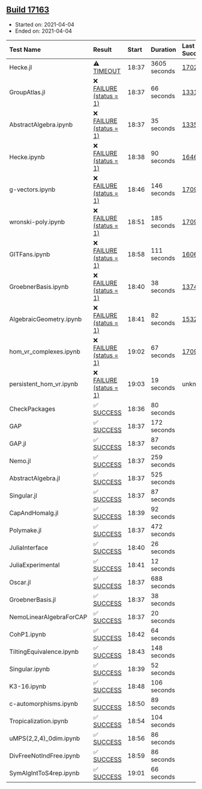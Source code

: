 ## [Build 17163](https://oscarci.mathematik.uni-kl.de/job/oscar/17163/)

* Started on: 2021-04-04
* Ended on: 2021-04-04

| Test Name    | Result | Start | Duration | Last Success | First Failure |
|:-------------|:-------|:------|:---------|:-------------|:--------------|
| Hecke.jl | ⚠ [TIMEOUT](https://oscarci.mathematik.uni-kl.de/job/oscar/17163/artifact/logs/build-17163/Hecke.jl.log) | 18:37 | 3605 seconds | [17022](https://oscarci.mathematik.uni-kl.de/job/oscar/17022/) | [17023](https://oscarci.mathematik.uni-kl.de/job/oscar/17023/) |
| GroupAtlas.jl | ❌ [FAILURE (status = 1)](https://oscarci.mathematik.uni-kl.de/job/oscar/17163/artifact/logs/build-17163/GroupAtlas.jl.log) | 18:37 | 66 seconds | [13311](https://oscarci.mathematik.uni-kl.de/job/oscar/13311/) | [13312](https://oscarci.mathematik.uni-kl.de/job/oscar/13312/) |
| AbstractAlgebra.ipynb | ❌ [FAILURE (status = 1)](https://oscarci.mathematik.uni-kl.de/job/oscar/17163/artifact/logs/build-17163/AbstractAlgebra.ipynb.log) | 18:37 | 35 seconds | [13355](https://oscarci.mathematik.uni-kl.de/job/oscar/13355/) | [13356](https://oscarci.mathematik.uni-kl.de/job/oscar/13356/) |
| Hecke.ipynb | ❌ [FAILURE (status = 1)](https://oscarci.mathematik.uni-kl.de/job/oscar/17163/artifact/logs/build-17163/Hecke.ipynb.log) | 18:38 | 90 seconds | [16463](https://oscarci.mathematik.uni-kl.de/job/oscar/16463/) | [16464](https://oscarci.mathematik.uni-kl.de/job/oscar/16464/) |
| g-vectors.ipynb | ❌ [FAILURE (status = 1)](https://oscarci.mathematik.uni-kl.de/job/oscar/17163/artifact/logs/build-17163/g-vectors.ipynb.log) | 18:46 | 146 seconds | [17099](https://oscarci.mathematik.uni-kl.de/job/oscar/17099/) | [17100](https://oscarci.mathematik.uni-kl.de/job/oscar/17100/) |
| wronski-poly.ipynb | ❌ [FAILURE (status = 1)](https://oscarci.mathematik.uni-kl.de/job/oscar/17163/artifact/logs/build-17163/wronski-poly.ipynb.log) | 18:51 | 185 seconds | [17098](https://oscarci.mathematik.uni-kl.de/job/oscar/17098/) | [17099](https://oscarci.mathematik.uni-kl.de/job/oscar/17099/) |
| GITFans.ipynb | ❌ [FAILURE (status = 1)](https://oscarci.mathematik.uni-kl.de/job/oscar/17163/artifact/logs/build-17163/GITFans.ipynb.log) | 18:58 | 111 seconds | [16068](https://oscarci.mathematik.uni-kl.de/job/oscar/16068/) | [16069](https://oscarci.mathematik.uni-kl.de/job/oscar/16069/) |
| GroebnerBasis.ipynb | ❌ [FAILURE (status = 1)](https://oscarci.mathematik.uni-kl.de/job/oscar/17163/artifact/logs/build-17163/GroebnerBasis.ipynb.log) | 18:40 | 38 seconds | [13748](https://oscarci.mathematik.uni-kl.de/job/oscar/13748/) | [13749](https://oscarci.mathematik.uni-kl.de/job/oscar/13749/) |
| AlgebraicGeometry.ipynb | ❌ [FAILURE (status = 1)](https://oscarci.mathematik.uni-kl.de/job/oscar/17163/artifact/logs/build-17163/AlgebraicGeometry.ipynb.log) | 18:41 | 82 seconds | [15322](https://oscarci.mathematik.uni-kl.de/job/oscar/15322/) | [15323](https://oscarci.mathematik.uni-kl.de/job/oscar/15323/) |
| hom_vr_complexes.ipynb | ❌ [FAILURE (status = 1)](https://oscarci.mathematik.uni-kl.de/job/oscar/17163/artifact/logs/build-17163/hom_vr_complexes.ipynb.log) | 19:02 | 67 seconds | [17099](https://oscarci.mathematik.uni-kl.de/job/oscar/17099/) | [17100](https://oscarci.mathematik.uni-kl.de/job/oscar/17100/) |
| persistent_hom_vr.ipynb | ❌ [FAILURE (status = 1)](https://oscarci.mathematik.uni-kl.de/job/oscar/17163/artifact/logs/build-17163/persistent_hom_vr.ipynb.log) | 19:03 | 19 seconds | unknown | unknown |
| CheckPackages | ✅ [SUCCESS](https://oscarci.mathematik.uni-kl.de/job/oscar/17163/artifact/logs/build-17163/CheckPackages.log) | 18:36 | 80 seconds |  |  |
| GAP | ✅ [SUCCESS](https://oscarci.mathematik.uni-kl.de/job/oscar/17163/artifact/logs/build-17163/GAP.log) | 18:37 | 172 seconds |  |  |
| GAP.jl | ✅ [SUCCESS](https://oscarci.mathematik.uni-kl.de/job/oscar/17163/artifact/logs/build-17163/GAP.jl.log) | 18:37 | 87 seconds |  |  |
| Nemo.jl | ✅ [SUCCESS](https://oscarci.mathematik.uni-kl.de/job/oscar/17163/artifact/logs/build-17163/Nemo.jl.log) | 18:37 | 259 seconds |  |  |
| AbstractAlgebra.jl | ✅ [SUCCESS](https://oscarci.mathematik.uni-kl.de/job/oscar/17163/artifact/logs/build-17163/AbstractAlgebra.jl.log) | 18:37 | 525 seconds |  |  |
| Singular.jl | ✅ [SUCCESS](https://oscarci.mathematik.uni-kl.de/job/oscar/17163/artifact/logs/build-17163/Singular.jl.log) | 18:37 | 87 seconds |  |  |
| CapAndHomalg.jl | ✅ [SUCCESS](https://oscarci.mathematik.uni-kl.de/job/oscar/17163/artifact/logs/build-17163/CapAndHomalg.jl.log) | 18:39 | 92 seconds |  |  |
| Polymake.jl | ✅ [SUCCESS](https://oscarci.mathematik.uni-kl.de/job/oscar/17163/artifact/logs/build-17163/Polymake.jl.log) | 18:37 | 472 seconds |  |  |
| JuliaInterface | ✅ [SUCCESS](https://oscarci.mathematik.uni-kl.de/job/oscar/17163/artifact/logs/build-17163/JuliaInterface.log) | 18:40 | 26 seconds |  |  |
| JuliaExperimental | ✅ [SUCCESS](https://oscarci.mathematik.uni-kl.de/job/oscar/17163/artifact/logs/build-17163/JuliaExperimental.log) | 18:41 | 12 seconds |  |  |
| Oscar.jl | ✅ [SUCCESS](https://oscarci.mathematik.uni-kl.de/job/oscar/17163/artifact/logs/build-17163/Oscar.jl.log) | 18:37 | 688 seconds |  |  |
| GroebnerBasis.jl | ✅ [SUCCESS](https://oscarci.mathematik.uni-kl.de/job/oscar/17163/artifact/logs/build-17163/GroebnerBasis.jl.log) | 18:37 | 38 seconds |  |  |
| NemoLinearAlgebraForCAP | ✅ [SUCCESS](https://oscarci.mathematik.uni-kl.de/job/oscar/17163/artifact/logs/build-17163/NemoLinearAlgebraForCAP.log) | 18:37 | 20 seconds |  |  |
| CohP1.ipynb | ✅ [SUCCESS](https://oscarci.mathematik.uni-kl.de/job/oscar/17163/artifact/logs/build-17163/CohP1.ipynb.log) | 18:42 | 64 seconds |  |  |
| TiltingEquivalence.ipynb | ✅ [SUCCESS](https://oscarci.mathematik.uni-kl.de/job/oscar/17163/artifact/logs/build-17163/TiltingEquivalence.ipynb.log) | 18:43 | 148 seconds |  |  |
| Singular.ipynb | ✅ [SUCCESS](https://oscarci.mathematik.uni-kl.de/job/oscar/17163/artifact/logs/build-17163/Singular.ipynb.log) | 18:39 | 52 seconds |  |  |
| K3-16.ipynb | ✅ [SUCCESS](https://oscarci.mathematik.uni-kl.de/job/oscar/17163/artifact/logs/build-17163/K3-16.ipynb.log) | 18:48 | 106 seconds |  |  |
| c-automorphisms.ipynb | ✅ [SUCCESS](https://oscarci.mathematik.uni-kl.de/job/oscar/17163/artifact/logs/build-17163/c-automorphisms.ipynb.log) | 18:50 | 89 seconds |  |  |
| Tropicalization.ipynb | ✅ [SUCCESS](https://oscarci.mathematik.uni-kl.de/job/oscar/17163/artifact/logs/build-17163/Tropicalization.ipynb.log) | 18:54 | 104 seconds |  |  |
| uMPS(2,2,4)_0dim.ipynb | ✅ [SUCCESS](https://oscarci.mathematik.uni-kl.de/job/oscar/17163/artifact/logs/build-17163/uMPS-2-2-4-_0dim.ipynb.log) | 18:56 | 86 seconds |  |  |
| DivFreeNotIndFree.ipynb | ✅ [SUCCESS](https://oscarci.mathematik.uni-kl.de/job/oscar/17163/artifact/logs/build-17163/DivFreeNotIndFree.ipynb.log) | 18:59 | 86 seconds |  |  |
| SymAlgIntToS4rep.ipynb | ✅ [SUCCESS](https://oscarci.mathematik.uni-kl.de/job/oscar/17163/artifact/logs/build-17163/SymAlgIntToS4rep.ipynb.log) | 19:01 | 66 seconds |  |  |
